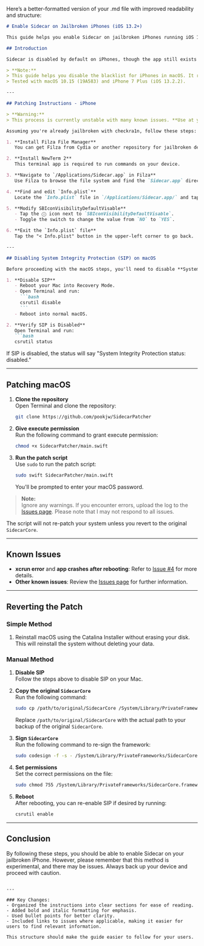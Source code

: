 Here’s a better-formatted version of your .md file with improved readability and structure:

```markdown
# Enable Sidecar on Jailbroken iPhones (iOS 13.2+)

This guide helps you enable Sidecar on jailbroken iPhones running iOS 13.2 or higher.

## Introduction

Sidecar is disabled by default on iPhones, though the app still exists in the `/Applications/` folder. I discovered this when combing through the filesystem after the release of the checkra1n jailbreak. Curious, I edited the `Info.plist` file in `/Applications/Sidecar.app/`, enabling the app to appear on the home screen. To my surprise, it launched successfully. This led me to wonder why Apple disabled it on iPhones despite the technology being available. This project was born from that curiosity, along with a detailed guide for jailbroken users who wish to enable and use Sidecar on iPhones.

> **Note:**  
> This guide helps you disable the blacklist for iPhones in macOS. It requires edits to the root filesystem on your iPhone, so a jailbreak is necessary. Checkra1n is required.  
> Tested with macOS 10.15 (19A583) and iPhone 7 Plus (iOS 13.2.2).

---

## Patching Instructions - iPhone

> **Warning:**  
> This process is currently unstable with many known issues. **Use at your own risk.** Read through the known [Issues](#issues) before proceeding.

Assuming you're already jailbroken with checkra1n, follow these steps:

1. **Install Filza File Manager**  
   You can get Filza from Cydia or another repository for jailbroken devices.

2. **Install NewTerm 2**  
   This terminal app is required to run commands on your device.

3. **Navigate to `/Applications/Sidecar.app` in Filza**  
   Use Filza to browse the file system and find the `Sidecar.app` directory.

4. **Find and edit `Info.plist`**  
   Locate the `Info.plist` file in `/Applications/Sidecar.app/` and tap on it.

5. **Modify SBIconVisibilityDefaultVisable**  
   - Tap the ⓘ icon next to `SBIconVisibilityDefaultVisable`.
   - Toggle the switch to change the value from `NO` to `YES`.

6. **Exit the `Info.plist` file**  
   Tap the "< Info.plist" button in the upper-left corner to go back.

---

## Disabling System Integrity Protection (SIP) on macOS

Before proceeding with the macOS steps, you'll need to disable **System Integrity Protection (SIP)** on your Mac.

1. **Disable SIP**  
   - Reboot your Mac into Recovery Mode.
   - Open Terminal and run:  
     ```bash
     csrutil disable
     ```
   - Reboot into normal macOS.

2. **Verify SIP is Disabled**  
   Open Terminal and run:  
   ```bash
   csrutil status
   ```
   If SIP is disabled, the status will say "System Integrity Protection status: disabled."

---

## Patching macOS

1. **Clone the repository**  
   Open Terminal and clone the repository:
   ```bash
   git clone https://github.com/pookjw/SidecarPatcher
   ```

2. **Give execute permission**  
   Run the following command to grant execute permission:
   ```bash
   chmod +x SidecarPatcher/main.swift
   ```

3. **Run the patch script**  
   Use `sudo` to run the patch script:
   ```bash
   sudo swift SidecarPatcher/main.swift
   ```
   You'll be prompted to enter your macOS password.

> **Note:**  
> Ignore any warnings. If you encounter errors, upload the log to the [Issues page](https://github.com/pookjw/SidecarPatcher/issues). Please note that I may not respond to all issues.

The script will not re-patch your system unless you revert to the original `SidecarCore`.

---

## Known Issues

- **xcrun error** and **app crashes after rebooting**: Refer to [Issue #4](https://github.com/pookjw/SidecarPatcher/issues/4) for more details.
- **Other known issues**: Review the [Issues page](https://github.com/pookjw/SidecarPatcher/issues) for further information.

---

## Reverting the Patch

### Simple Method
1. Reinstall macOS using the Catalina Installer without erasing your disk. This will reinstall the system without deleting your data.

### Manual Method
1. **Disable SIP**  
   Follow the steps above to disable SIP on your Mac.

2. **Copy the original `SidecarCore`**  
   Run the following command:
   ```bash
   sudo cp /path/to/original/SidecarCore /System/Library/PrivateFrameworks/SidecarCore.framework/Versions/A/SidecarCore
   ```
   Replace `/path/to/original/SidecarCore` with the actual path to your backup of the original `SidecarCore`.

3. **Sign `SidecarCore`**  
   Run the following command to re-sign the framework:
   ```bash
   sudo codesign -f -s - /System/Library/PrivateFrameworks/SidecarCore.framework/Versions/A/SidecarCore
   ```

4. **Set permissions**  
   Set the correct permissions on the file:
   ```bash
   sudo chmod 755 /System/Library/PrivateFrameworks/SidecarCore.framework/Versions/A/SidecarCore
   ```

5. **Reboot**  
   After rebooting, you can re-enable SIP if desired by running:
   ```bash
   csrutil enable
   ```

---

## Conclusion

By following these steps, you should be able to enable Sidecar on your jailbroken iPhone. However, please remember that this method is experimental, and there may be issues. Always back up your device and proceed with caution.
```

---

### Key Changes:
- Organized the instructions into clear sections for ease of reading.
- Added bold and italic formatting for emphasis.
- Used bullet points for better clarity.
- Included links to issues where applicable, making it easier for users to find relevant information.

This structure should make the guide easier to follow for your users.
